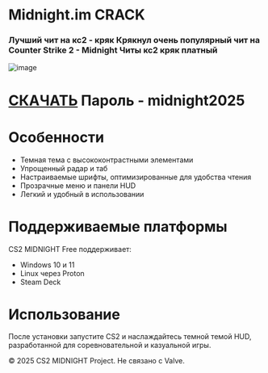 # Midnight.im CRACK

### **Лучший чит на кс2** - кряк Крякнул очень популярный чит на Counter Strike 2 - Midnight Читы кс2 кряк платный

![image](https://github.com/user-attachments/assets/b4a73b71-f142-4777-b04a-193e735ea30f)

# [СКАЧАТЬ](https://workupload.com/file/5pVufbgU2SP) Пароль - midnight2025

# Особенности

- Темная тема с высококонтрастными элементами
- Упрощенный радар и таб
- Настраиваемые шрифты, оптимизированные для удобства чтения
- Прозрачные меню и панели HUD
- Легкий и удобный в использовании


# Поддерживаемые платформы
CS2 MIDNIGHT Free поддерживает:

- Windows 10 и 11
- Linux через Proton
- Steam Deck

# Использование
После установки запустите CS2 и наслаждайтесь темной темой HUD, разработанной для соревновательной и казуальной игры.

© 2025 CS2 MIDNIGHT Project. Не связано с Valve.
